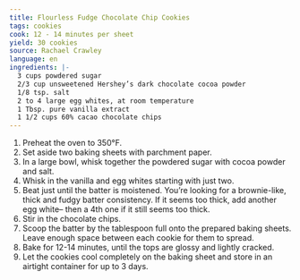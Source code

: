 ```yaml
---
title: Flourless Fudge Chocolate Chip Cookies
tags: cookies
cook: 12 - 14 minutes per sheet
yield: 30 cookies
source: Rachael Crawley
language: en
ingredients: |-
  3 cups powdered sugar
  2/3 cup unsweetened Hershey’s dark chocolate cocoa powder
  1/8 tsp. salt
  2 to 4 large egg whites, at room temperature
  1 Tbsp. pure vanilla extract
  1 1/2 cups 60% cacao chocolate chips
---
```


1. Preheat the oven to 350°F.
2. Set aside two baking sheets with parchment paper.
3. In a large bowl, whisk together the powdered sugar with cocoa powder and salt.
4. Whisk in the vanilla and egg whites starting with just two.
5. Beat just until the batter is moistened. You’re looking for a brownie-like, thick and fudgy batter consistency. If it seems too thick, add another egg white– then a 4th one if it still seems too thick.
6. Stir in the chocolate chips.
7. Scoop the batter by the tablespoon full onto the prepared baking sheets. Leave enough space between each cookie for them to spread.
8. Bake for 12-14 minutes, until the tops are glossy and lightly cracked.
9. Let the cookies cool completely on the baking sheet and store in an airtight container for up to 3 days.

